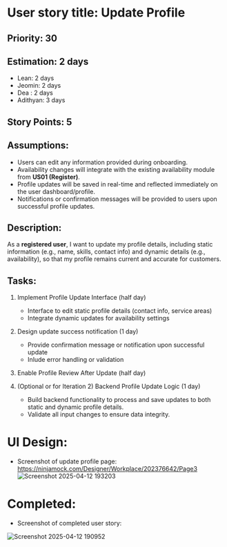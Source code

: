 # User story title: Update Profile

## Priority: 30

## Estimation: 2 days
- Lean: 2 days 
- Jeomin: 2 days
- Dea : 2 days
- Adithyan: 3 days

## Story Points: 5

## Assumptions:
- Users can edit any information provided during onboarding.
- Availability changes will integrate with the existing availability module from **US01 (Register)**.
- Profile updates will be saved in real-time and reflected immediately on the user dashboard/profile.
- Notifications or confirmation messages will be provided to users upon successful profile updates.


## Description:
As a **registered user**, I want to update my profile details, including static information (e.g., name, skills, contact info) and dynamic details (e.g., availability), so that my profile remains current and accurate for customers.


## Tasks:

1. Implement Profile Update Interface (half day)
    - Interface to edit static profile details (contact info, service areas)
    - Integrate dynamic updates for availability settings
2. Design update success notification (1 day)
    - Provide confirmation message or notification upon successful update
    - Inlude error handling or validation
3. Enable Profile Review After Update (half day)

4. (Optional or for Iteration 2) Backend Profile Update Logic (1 day)
    - Build backend functionality to process and save updates to both static and dynamic profile details.
    - Validate all input changes to ensure data integrity.


# UI Design:

* Screenshot of update profile page: https://ninjamock.com/Designer/Workplace/202376642/Page3
  ![Screenshot 2025-04-12 193203](https://github.com/user-attachments/assets/9eaadd3b-c96a-4e5d-a6e5-5d7a92a09066)


# Completed:
* Screenshot of completed user story:
  
 ![Screenshot 2025-04-12 190952](https://github.com/user-attachments/assets/a6c93b9c-581c-4ba1-b259-38a93f86ba12)



